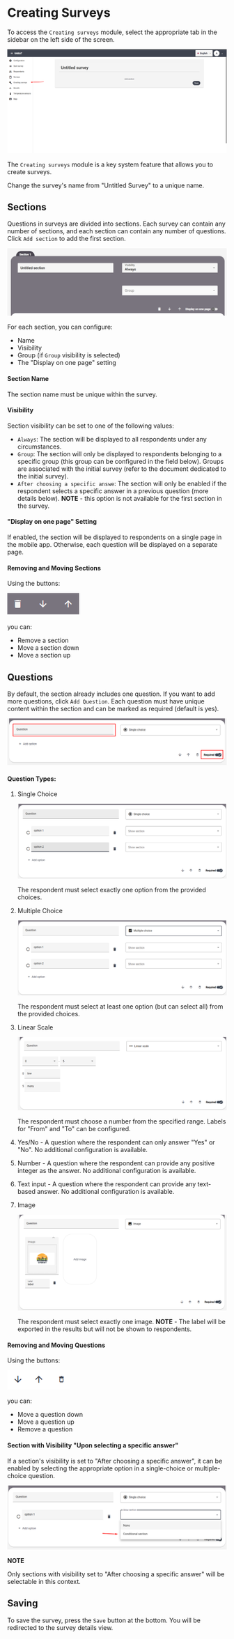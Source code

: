 # Creating Surveys

To access the `Creating surveys` module, select the appropriate tab in the sidebar on the left side of the screen.

![alt text](imgs/turn_on.png)

The `Creating surveys` module is a key system feature that allows you to create surveys.

Change the survey's name from "Untitled Survey" to a unique name.

## Sections

Questions in surveys are divided into sections. Each survey can contain any number of sections, and each section can contain any number of questions. Click `Add section` to add the first section.

![alt text](imgs/section.png)

For each section, you can configure:

- Name
- Visibility
- Group (if `Group` visibility is selected)
- The "Display on one page" setting

#### Section Name

The section name must be unique within the survey.

#### Visibility

Section visibility can be set to one of the following values:
- `Always`: The section will be displayed to all respondents under any circumstances.
- `Group`: The section will only be displayed to respondents belonging to a specific group (this group can be configured in the field below). Groups are associated with the initial survey (refer to the document dedicated to the initial survey).
- `After choosing a specific answe`: The section will only be enabled if the respondent selects a specific answer in a previous question (more details below). **NOTE** - this option is not available for the first section in the survey.

#### "Display on one page" Setting

If enabled, the section will be displayed to respondents on a single page in the mobile app. Otherwise, each question will be displayed on a separate page.

#### Removing and Moving Sections

Using the buttons:

![alt text](imgs/section_btns.png)

you can:
- Remove a section
- Move a section down
- Move a section up

## Questions

By default, the section already includes one question. If you want to add more questions, click `Add Question`. Each question must have unique content within the section and can be marked as required (default is yes).

![alt text](imgs/question.png)

#### Question Types:
1. Single Choice 

    ![alt text](imgs/single_choice.png)

    The respondent must select exactly one option from the provided choices.

2. Multiple Choice

    ![alt text](imgs/multiple_choice.png)

    The respondent must select at least one option (but can select all) from the provided choices.

3. Linear Scale

    ![alt text](imgs/linear_scale.png)

    The respondent must choose a number from the specified range. Labels for "From" and "To" can be configured.

4. Yes/No - A question where the respondent can only answer "Yes" or "No". No additional configuration is available.

5. Number - A question where the respondent can provide any positive integer as the answer. No additional configuration is available.

6. Text input - A question where the respondent can provide any text-based answer. No additional configuration is available.

7. Image

    ![alt text](imgs/image.png)

    The respondent must select exactly one image. **NOTE** - The label will be exported in the results but will not be shown to respondents.

#### Removing and Moving Questions

Using the buttons:

![alt text](imgs/question_btns.png)

you can:
- Move a question down
- Move a question up
- Remove a question

#### Section with Visibility "Upon selecting a specific answer"

If a section's visibility is set to "After choosing a specific answer", it can be enabled by selecting the appropriate option in a single-choice or multiple-choice question.

![alt text](imgs/answer_triggered_section.png)

**NOTE**

Only sections with visibility set to "After choosing a specific answer" will be selectable in this context.

## Saving

To save the survey, press the `Save` button at the bottom. You will be redirected to the survey details view.
